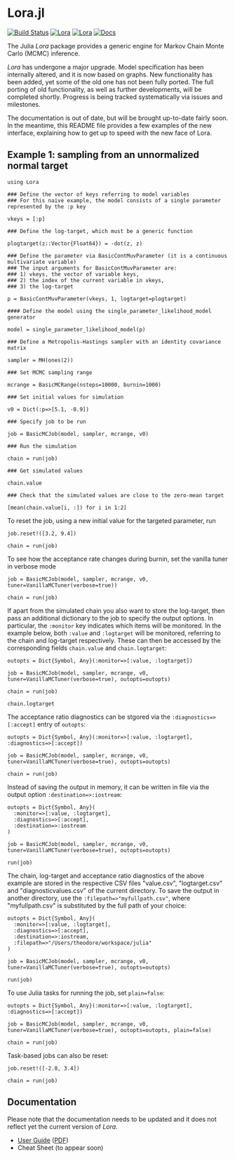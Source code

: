 Lora.jl
==============================

[![Build Status](https://travis-ci.org/JuliaStats/Lora.jl.svg?branch=master)](https://travis-ci.org/JuliaStats/Lora.jl)
[![Lora](http://pkg.julialang.org/badges/Lora_0.3.svg)](http://pkg.julialang.org/?pkg=Lora&ver=0.3)
[![Lora](http://pkg.julialang.org/badges/Lora_0.4.svg)](http://pkg.julialang.org/?pkg=Lora&ver=0.4)
[![Docs](https://readthedocs.org/projects/lorajl/badge/?version=latest)](http://lorajl.readthedocs.org/en/latest/)

The Julia *Lora* package provides a generic engine for Markov Chain Monte Carlo (MCMC) inference.

*Lora* has undergone a major upgrade. Model specification has been internally altered, and it is now based on graphs. New
functionality has been added, yet some of the old one has not been fully ported. The full porting of old functionality, as
well as further developments, will be completed shortly. Progress is being tracked systematically via issues and milestones.

The documentation is out of date, but will be brought up-to-date fairly soon. In the meantime, this README file provides a
few examples of the new interface, explaining how to get up to speed with the new face of Lora.

Example 1: sampling from an unnormalized normal target
------------------------------

```
using Lora

### Define the vector of keys referring to model variables
### For this naive example, the model consists of a single parameter represented by the :p key

vkeys = [:p]

### Define the log-target, which must be a generic function

plogtarget(z::Vector{Float64}) = -dot(z, z)

### Define the parameter via BasicContMuvParameter (it is a continuous multivariate variable)
### The input arguments for BasicContMuvParameter are:
### 1) vkeys, the vector of variable keys,
### 2) the index of the current variable in vkeys,
### 3) the log-target

p = BasicContMuvParameter(vkeys, 1, logtarget=plogtarget)

#### Define the model using the single_parameter_likelihood_model generator

model = single_parameter_likelihood_model(p)

### Define a Metropolis-Hastings sampler with an identity covariance matrix

sampler = MH(ones(2))

### Set MCMC sampling range

mcrange = BasicMCRange(nsteps=10000, burnin=1000)

### Set initial values for simulation

v0 = Dict(:p=>[5.1, -0.9])

### Specify job to be run

job = BasicMCJob(model, sampler, mcrange, v0)

### Run the simulation

chain = run(job)

### Get simulated values

chain.value

### Check that the simulated values are close to the zero-mean target

[mean(chain.value[i, :]) for i in 1:2]
```

To reset the job, using a new initial value for the targeted parameter, run

```
job.reset!([3.2, 9.4])

chain = run(job)
```

To see how the acceptance rate changes during burnin, set the vanilla tuner in verbose mode

```
job = BasicMCJob(model, sampler, mcrange, v0, tuner=VanillaMCTuner(verbose=true))

chain = run(job)
```

If apart from the simulated chain you also want to store the log-target, then pass an additional dictionary to the job to
specify the output options. In particular, the `:monitor` key indicates which items will be monitored. In the example below,
both `:value` and `:logtarget` will be monitored, referring to the chain and log-target respectively. These can then be
accessed by the corresponding fields `chain.value` and `chain.logtarget`:

```
outopts = Dict{Symbol, Any}(:monitor=>[:value, :logtarget])

job = BasicMCJob(model, sampler, mcrange, v0, tuner=VanillaMCTuner(verbose=true), outopts=outopts)

chain = run(job)

chain.logtarget
```

The acceptance ratio diagnostics can be stgored via the `:diagnostics=>[:accept]` entry of `outopts`:

```
outopts = Dict{Symbol, Any}(:monitor=>[:value, :logtarget], :diagnostics=>[:accept])

job = BasicMCJob(model, sampler, mcrange, v0, tuner=VanillaMCTuner(verbose=true), outopts=outopts)

chain = run(job)
```

Instead of saving the output in memory, it can be written in file via the output option `:destination=>:iostream`:

```
outopts = Dict{Symbol, Any}(
  :monitor=>[:value, :logtarget],
  :diagnostics=>[:accept],
  :destination=>:iostream
)

job = BasicMCJob(model, sampler, mcrange, v0, tuner=VanillaMCTuner(verbose=true), outopts=outopts)

run(job)
```

The chain, log-target and acceptance ratio diagnostics of the above example are stored in the respective CSV files
"value.csv", "logtarget.csv" and "diagnosticvalues.csv" of the current directory. To save the output in another directory,
use the `:filepath=>"myfullpath.csv"`, where "myfullpath.csv" is substituted by the full path of your choice:

```
outopts = Dict{Symbol, Any}(
  :monitor=>[:value, :logtarget],
  :diagnostics=>[:accept],
  :destination=>:iostream,
  :filepath=>"/Users/theodore/workspace/julia"
)

job = BasicMCJob(model, sampler, mcrange, v0, tuner=VanillaMCTuner(verbose=true), outopts=outopts)

run(job)
```

To use Julia tasks for running the job, set `plain=false`:

```
outopts = Dict{Symbol, Any}(:monitor=>[:value, :logtarget], :diagnostics=>[:accept])

job = BasicMCJob(model, sampler, mcrange, v0, tuner=VanillaMCTuner(verbose=true), outopts=outopts, plain=false)

chain = run(job)
```

Task-based jobs can also be reset:

```
job.reset!([-2.8, 3.4])

chain = run(job)
```

Documentation
------------------------------

Please note that the documentation needs to be updated and it does not reflect yet the current version of *Lora*.

* [User Guide](http://mcmcjl.readthedocs.org/en/latest/) ([PDF](https://readthedocs.org/projects/mcmcjl/downloads/pdf/latest/))
* Cheat Sheet (to appear soon)
